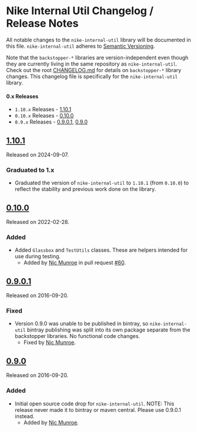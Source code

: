 # Nike Internal Util Changelog / Release Notes

All notable changes to the `nike-internal-util` library will be documented in this file. `nike-internal-util` adheres to [Semantic Versioning](http://semver.org/).

Note that the `backstopper-*` libraries are version-independent even though they are currently living in the same repository as `nike-internal-util`. Check out the root [CHANGELOG.md](../CHANGELOG.md) for details on `backstopper-*` library changes. This changelog file is specifically for the `nike-internal-util` library. 

#### 0.x Releases

- `1.10.x` Releases - [1.10.1](#1101)
- `0.10.x` Releases - [0.10.0](#0100)
- `0.9.x` Releases - [0.9.0.1](#0901), [0.9.0](#090)

## [1.10.1](https://github.com/Nike-Inc/backstopper/releases/tag/nike-internal-util-v1.10.1)

Released on 2024-09-07.

### Graduated to 1.x

- Graduated the version of `nike-internal-util` to `1.10.1` (from `0.10.0`) to reflect the stability and previous work 
  done on the library.

## [0.10.0](https://github.com/Nike-Inc/backstopper/releases/tag/nike-internal-util-v0.10.0)

Released on 2022-02-28.

### Added

- Added `Glassbox` and `TestUtils` classes. These are helpers intended for use during testing.
    + Added by [Nic Munroe][contrib_nicmunroe] in pull request [#60](https://github.com/Nike-Inc/backstopper/pull/60).

## [0.9.0.1](https://github.com/Nike-Inc/backstopper/releases/tag/nike-internal-util-v0.9.0.1)

Released on 2016-09-20.

### Fixed

- Version 0.9.0 was unable to be published in bintray, so `nike-internal-util` bintray publishing was split into its own package separate from the backstopper libraries. No functional code changes. 
    - Fixed by [Nic Munroe][contrib_nicmunroe].

## [0.9.0](https://github.com/Nike-Inc/backstopper/releases/tag/nike-internal-util-v0.9.0)

Released on 2016-09-20.

### Added

- Initial open source code drop for `nike-internal-util`. NOTE: This release never made it to bintray or maven central. Please use 0.9.0.1 instead.
	- Added by [Nic Munroe][contrib_nicmunroe].
	

[contrib_nicmunroe]: https://github.com/nicmunroe
